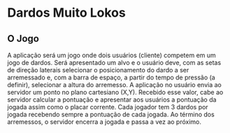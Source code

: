 # Dardos Muito Lokos
## O Jogo
A aplicação será um jogo onde dois usuários (cliente) competem em um jogo de dardos. Será apresentado um alvo e o usuário deve, com as setas de direção laterais selecionar o posicionamento do dardo a ser arremessado e, com a barra de espaço, a partir do tempo de pressão (a definir), selecionar a altura do arremesso.
A aplicação no usuário envia ao servidor um ponto no plano cartesiano (X,Y). Recebido esse valor, cabe ao servidor calcular a pontuação e apresentar aos usuários a pontuação da jogada assim como o placar corrente.
Cada jogador tem 3 dardos por jogada recebendo sempre a pontuação de cada jogada. Ao término dos arremessos, o servidor encerra a jogada e passa a vez ao próximo.